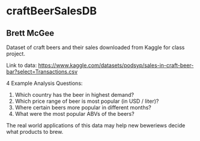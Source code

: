 # craftBeerSalesDB
## Brett McGee
Dataset of craft beers and their sales downloaded from Kaggle for class project.

Link to data: https://www.kaggle.com/datasets/podsyp/sales-in-craft-beer-bar?select=Transactions.csv

4 Example Analysis Questions:
1) Which country has the beer in highest demand?
2) Which price range of beer is most popular (in USD / liter)?
3) Where certain beers more popular in different months?
4) What were the most popular ABVs of the beers?

The real world applications of this data may help new beweriews decide what products to brew.
   
